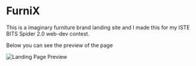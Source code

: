 # FurniX
This is a imaginary furniture brand landing site and I made this for my ISTE BITS Spider 2.0 web-dev contest.

Below you can see the preview of the page


![Landing Page Preview](https://user-images.githubusercontent.com/76866513/131556234-4c76c425-a143-4b37-82b4-43fb4ab6677e.png)
